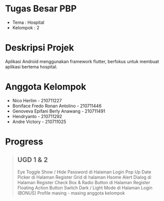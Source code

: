 # Tugas Besar PBP

- Tema : Hospital
- Kelompok : 2

# Deskripsi Projek
Aplikasi Android menggunakan framework flutter, berfokus untuk membuat aplikasi bertema hospital.

# Anggota Kelompok
- Nico Herlim - 210711227
- Boniface Fredo Ronan Antolino - 210711446
- Genoveva Epifani Berly Anawang - 210711491
- Hendryanto - 210711292
- Andre Victory - 210711025

# Progress
> ## UGD 1 & 2
> Eye Toggle Show / Hide Password di Halaman Login
> Pop Up Date Picker di Halaman Register
> Grid di halaman Hsome
> Alert Dialog di Halaman Register
> Check Box & Radio Button di Halaman Register
> Floating Action Button Switch Dark / Light Mode di Halaman Login
> (BONUS) Profile masing - masing anggota kelompok
